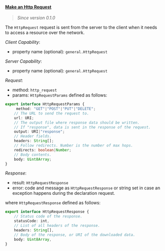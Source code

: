 #### <a href="#http_request" name="http_request" class="anchor">Make an Http Request</a>

> *Since version 0.1.0*

The `HttpRequest` request is sent from the server to the client when it needs to access a resource over the network.

*Client Capability*:

* property name (optional): `general.HttpRequest`

*Server Capability*:

* property name (optional): `general.HttpRequest`

*Request*:

* method: `http_request`
* params: `HttpRequestParams` defined as follows:

<div class="anchorHolder"><a href="#HttpRequestParams" name="HttpRequestParams" class="linkableAnchor"></a></div>

```typescript
export interface HttpRequestParams {
     method: "GET"|"POST"|"PUT"|"DELETE";
    // The URL to send the request to.
    url: URI;
    // The output file where response data should be written.
    // If "response", data is sent in the response of the request.
    output: URI|"response";
    // Header fields.
    headers: String[];
    // Follow redirects. Number is the number of max hops.
    redirects: boolean|Number;
    // Body contents.
    body: Uint8Array;
}
```

*Response*:

* result: `HttpRequestResponse`
* error: code and message as `HttpRequestResponse` or string set in case an exception happens during the declaration request.

where `HttpRequestResponse` defined as follows:

<div class="anchorHolder"><a href="#HttpRequestParams" name="HttpRequestParams" class="linkableAnchor"></a></div>

```typescript
export interface HttpRequestResponse {
    // Status code of the response.
    statusCode: int,
    // List of all headers of the response.
    headers: String[],
    // Body of the response, or URI of the downloaded data.
    body: Uint8Array,
}
```
